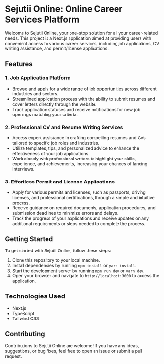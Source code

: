 # Sejutii Online: Online Career Services Platform

Welcome to Sejutii Online, your one-stop solution for all your career-related needs. This project is a Next.js application aimed at providing users with convenient access to various career services, including job applications, CV writing assistance, and permit/license applications.

## Features

### 1. Job Application Platform

- Browse and apply for a wide range of job opportunities across different industries and sectors.
- Streamlined application process with the ability to submit resumes and cover letters directly through the website.
- Track application statuses and receive notifications for new job openings matching your criteria.

### 2. Professional CV and Resume Writing Services

- Access expert assistance in crafting compelling resumes and CVs tailored to specific job roles and industries.
- Utilize templates, tips, and personalized advice to enhance the effectiveness of your job applications.
- Work closely with professional writers to highlight your skills, experience, and achievements, increasing your chances of landing interviews.

### 3. Effortless Permit and License Applications

- Apply for various permits and licenses, such as passports, driving licenses, and professional certifications, through a simple and intuitive process.
- Receive guidance on required documents, application procedures, and submission deadlines to minimize errors and delays.
- Track the progress of your applications and receive updates on any additional requirements or steps needed to complete the process.

## Getting Started

To get started with Sejutii Online, follow these steps:

1. Clone this repository to your local machine.
2. Install dependencies by running `npm install` or `yarn install`.
3. Start the development server by running `npm run dev` or `yarn dev`.
4. Open your browser and navigate to `http://localhost:3000` to access the application.

## Technologies Used

- Next.js
- TypeScript
- Tailwind CSS

## Contributing

Contributions to Sejutii Online are welcome! If you have any ideas, suggestions, or bug fixes, feel free to open an issue or submit a pull request.
